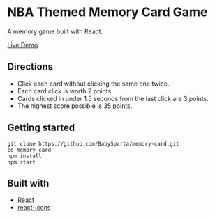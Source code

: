 # NBA Themed Memory Card Game

A memory game built with React.

[Live Demo](https://BabySparta.github.io/memory-card/)

## Directions

 * Click each card without clicking the same one twice. <br>
 * Each card click is worth 2 points. <br>
 * Cards clicked in under 1.5 seconds from the last click are 3 points. <br>
 * The highest score possible is 35 points.

 ## Getting started

```
git clone https://github.com/BabySparta/memory-card.git
cd memory-card
npm install
npm start
```

## Built with

- [React](https://reactjs.org/)
- [react-icons](https://www.npmjs.com/package/react-icons)
